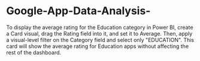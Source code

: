 # Google-App-Data-Analysis-
To display the average rating for the Education category in Power BI, create a Card visual, drag the Rating field into it, and set it to Average. Then, apply a visual-level filter on the Category field and select only "EDUCATION". This card will show the average rating for Education apps without affecting the rest of the dashboard.
